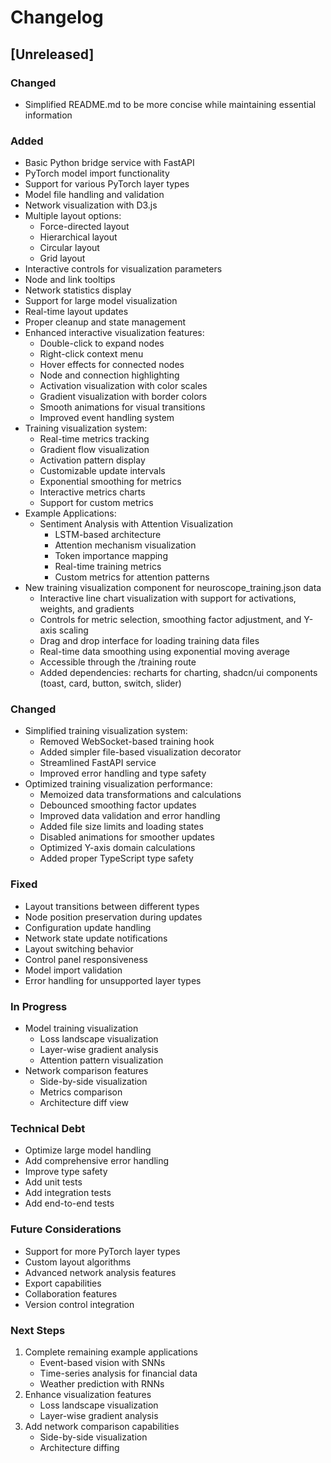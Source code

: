 # Changelog

## [Unreleased]

### Changed
- Simplified README.md to be more concise while maintaining essential information

### Added
- Basic Python bridge service with FastAPI
- PyTorch model import functionality
- Support for various PyTorch layer types
- Model file handling and validation
- Network visualization with D3.js
- Multiple layout options:
  - Force-directed layout
  - Hierarchical layout
  - Circular layout
  - Grid layout
- Interactive controls for visualization parameters
- Node and link tooltips
- Network statistics display
- Support for large model visualization
- Real-time layout updates
- Proper cleanup and state management
- Enhanced interactive visualization features:
  - Double-click to expand nodes
  - Right-click context menu
  - Hover effects for connected nodes
  - Node and connection highlighting
  - Activation visualization with color scales
  - Gradient visualization with border colors
  - Smooth animations for visual transitions
  - Improved event handling system
- Training visualization system:
  - Real-time metrics tracking
  - Gradient flow visualization
  - Activation pattern display
  - Customizable update intervals
  - Exponential smoothing for metrics
  - Interactive metrics charts
  - Support for custom metrics
- Example Applications:
  - Sentiment Analysis with Attention Visualization
    - LSTM-based architecture
    - Attention mechanism visualization
    - Token importance mapping
    - Real-time training metrics
    - Custom metrics for attention patterns
- New training visualization component for neuroscope_training.json data
  - Interactive line chart visualization with support for activations, weights, and gradients
  - Controls for metric selection, smoothing factor adjustment, and Y-axis scaling
  - Drag and drop interface for loading training data files
  - Real-time data smoothing using exponential moving average
  - Accessible through the /training route
  - Added dependencies: recharts for charting, shadcn/ui components (toast, card, button, switch, slider)

### Changed
- Simplified training visualization system:
  - Removed WebSocket-based training hook
  - Added simpler file-based visualization decorator
  - Streamlined FastAPI service
  - Improved error handling and type safety
- Optimized training visualization performance:
  - Memoized data transformations and calculations
  - Debounced smoothing factor updates
  - Improved data validation and error handling
  - Added file size limits and loading states
  - Disabled animations for smoother updates
  - Optimized Y-axis domain calculations
  - Added proper TypeScript type safety

### Fixed
- Layout transitions between different types
- Node position preservation during updates
- Configuration update handling
- Network state update notifications
- Layout switching behavior
- Control panel responsiveness
- Model import validation
- Error handling for unsupported layer types

### In Progress
- Model training visualization
  - Loss landscape visualization
  - Layer-wise gradient analysis
  - Attention pattern visualization
- Network comparison features
  - Side-by-side visualization
  - Metrics comparison
  - Architecture diff view

### Technical Debt
- Optimize large model handling
- Add comprehensive error handling
- Improve type safety
- Add unit tests
- Add integration tests
- Add end-to-end tests

### Future Considerations
- Support for more PyTorch layer types
- Custom layout algorithms
- Advanced network analysis features
- Export capabilities
- Collaboration features
- Version control integration

### Next Steps
1. Complete remaining example applications
   - Event-based vision with SNNs
   - Time-series analysis for financial data
   - Weather prediction with RNNs
2. Enhance visualization features
   - Loss landscape visualization
   - Layer-wise gradient analysis
3. Add network comparison capabilities
   - Side-by-side visualization
   - Architecture diffing